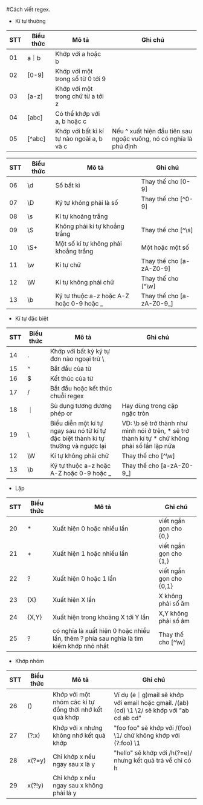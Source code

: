 #Cách viết regex.

+ Kí tự thường

| STT | Biểu thức | Mô tả                                     | Ghi chú                                                           |
|-----|-----------|-------------------------------------------|-------------------------------------------------------------------|
| 01  | a｜b      | Khớp với a hoặc b                         |                                                                   |
| 02  | [0-9]     | Khớp với một trong số từ 0 tới 9          |                                                                   |
| 03  | [a-z]     | Khớp với một trong chữ từ a tới z         |                                                                   |
| 04  | [abc]     | Có thể khớp với a, b hoặc c               |                                                                   |
| 05  | [^abc]    | Khớp với bất kì kí tự nào ngoài a, b và c | Nếu ^ xuất hiện đầu tiên sau ngoặc vuông, nó có nghĩa là phủ định |


| STT | Biểu thức | Mô tả                                    | Ghi chú                   |
|-----|-----------|------------------------------------------|---------------------------|
| 06  | \d        | Số bất kì                                | Thay thế cho [0-9]        |
| 07  | \D        | Ký tự không phải là số                   | Thay thế cho [^0-9]       |
| 08  | \s        | Kí tự khoảng trắng                       |                           |
| 09  | \S        | Không phải kí tự khoẳng trắng            | Thay thế cho [^\s]        |
| 10  | \S+       | Một số kí tự không phải khoẳng trắng     | Một hoặc một số           |
| 11  | \w        | Kí tự chữ                                | Thay thế cho [a-zA-Z0-9]  |
| 12  | \W        | Kí tự không phải chữ                     | Thay thế cho [^\w]        |
| 13  | \b        | Ký tự thuộc a-z hoặc A-Z hoặc 0-9 hoặc _ | Thay thế cho [a-zA-Z0-9_] |

+ Kí tự đặc biệt

| STT | Biểu thức | Mô tả                                                                             | Ghi chú                                                                                       |
|-----|-----------|-----------------------------------------------------------------------------------|-----------------------------------------------------------------------------------------------|
| 14  | .         | Khớp với bất kỳ ký tự đơn nào ngoại trừ \                                         |                                                                                               |
| 15  | ^         | Bắt đầu của từ                                                                    |                                                                                               |
| 16  | $         | Kết thúc của từ                                                                   |                                                                                               |
| 17  | /         | Bắt đầu hoặc kết thúc chuỗi regex                                                 |                                                                                               |
| 18  | ｜        | Sủ dụng tương đương phép or                                                       | Hay dùng trong cặp ngặc tròn                                                                  |
| 19  | \         | Biểu diễn một kí tự ngay sau nó từ kí tự đặc biệt thành kí tự thường và ngược lại | VD: \b sẽ trở thành như mình nói ở trên, * sẽ trở thành kí tự * chứ không phải số lần lặp nữa |
| 12  | \W        | Kí tự không phải chữ                                                              | Thay thế cho [^\w]                                                                            |
| 13  | \b        | Ký tự thuộc a-z hoặc A-Z hoặc 0-9 hoặc _                                          | Thay thế cho [a-zA-Z0-9_]                                                                     |

+ Lặp

| STT | Biểu thức | Mô tả                                                                                   | Ghi chú                 |
|-----|-----------|-----------------------------------------------------------------------------------------|-------------------------|
| 20  | *         | Xuất hiện 0 hoặc nhiều lần                                                              | viết ngắn gọn cho {0,}  |
| 21  | +         | Xuất hiện 1 hoặc nhiều lần                                                              | viết ngắn gọn cho {1,}  |
| 22  | ?         | Xuất hiện 0 hoặc 1 lần                                                                  | viết ngắn gọn cho {0,1} |
| 23  | {X}       | Xuất hiện X lần                                                                         | X không phải số âm      |
| 24  | {X,Y}     | Xuất hiện trong khoảng X tới Y lần                                                      | X,Y không phải số âm    |
| 25  | ?         | có nghĩa là xuất hiện 0 hoặc nhiều lần, thêm ? phía sau nghĩa là tìm kiếm khớp nhỏ nhất | Thay thế cho [^\w]      |

+ Khớp nhóm

| STT | Biểu thức | Mô tả                                                  | Ghi chú                                                                                    |
|-----|-----------|--------------------------------------------------------|--------------------------------------------------------------------------------------------|
| 26  | ()        | Khớp với một nhóm các kí tự đồng thời nhớ kết quả khớp | Ví dụ (e｜g)mail sẽ khớp với email hoặc gmail. /(ab) (cd) \1 \2/ sẽ khớp với "ab cd ab cd" |
| 27  | (?:x)     | Khớp với x nhưng không nhớ kết quả khớp                | "foo foo" sẽ khớp với /(foo) \1/ chứ không khớp với (?:foo) \1                             |
| 28  | x(?=y)    | Chỉ khớp x nếu ngay sau x là y                         | "hello" sẽ khớp với /h(?=e)/ nhưng kết quả trả về chỉ có h                                 |
| 29  | x(?!y)    | Chỉ khớp x nếu ngay sau x không phải là y              |                                                                                            |
